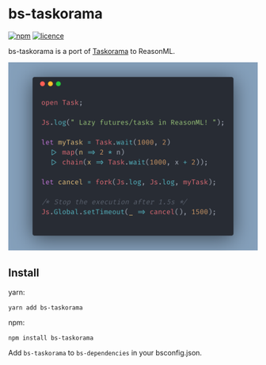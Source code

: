 # bs-taskorama 
<a href="https://www.npmjs.org/package/bs-taskorama"><img src="https://img.shields.io/npm/v/bs-taskorama.svg?style=flat" alt="npm"></a> <a href="https://github.com/YannickDot/taskorama/blob/master/LICENSE"><img src="http://img.shields.io/badge/license-MIT-lightgrey.svg?style=flat" alt="licence"></a>

bs-taskorama is a port of [Taskorama](https://github.com/YannickDot/Taskorama) to ReasonML.

![example](./screenshot.png)

## Install

yarn:

```
yarn add bs-taskorama
```

npm:

```
npm install bs-taskorama
```

Add `bs-taskorama` to `bs-dependencies` in your bsconfig.json.
